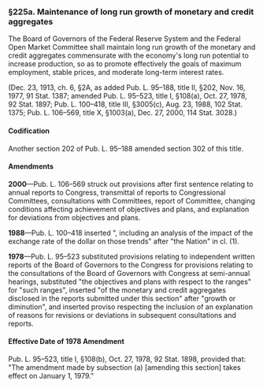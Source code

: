 ### §225a. Maintenance of long run growth of monetary and credit aggregates ###

The Board of Governors of the Federal Reserve System and the Federal Open Market Committee shall maintain long run growth of the monetary and credit aggregates commensurate with the economy's long run potential to increase production, so as to promote effectively the goals of maximum employment, stable prices, and moderate long-term interest rates.

(Dec. 23, 1913, ch. 6, §2A, as added Pub. L. 95–188, title II, §202, Nov. 16, 1977, 91 Stat. 1387; amended Pub. L. 95–523, title I, §108(a), Oct. 27, 1978, 92 Stat. 1897; Pub. L. 100–418, title III, §3005(c), Aug. 23, 1988, 102 Stat. 1375; Pub. L. 106–569, title X, §1003(a), Dec. 27, 2000, 114 Stat. 3028.)

#### Codification ####

Another section 202 of Pub. L. 95–188 amended section 302 of this title.

#### Amendments ####

**2000**—Pub. L. 106–569 struck out provisions after first sentence relating to annual reports to Congress, transmittal of reports to Congressional Committees, consultations with Committees, report of Committee, changing conditions affecting achievement of objectives and plans, and explanation for deviations from objectives and plans.

**1988**—Pub. L. 100–418 inserted ", including an analysis of the impact of the exchange rate of the dollar on those trends" after "the Nation" in cl. (1).

**1978**—Pub. L. 95–523 substituted provisions relating to independent written reports of the Board of Governors to the Congress for provisions relating to the consultations of the Board of Governors with Congress at semi-annual hearings, substituted "the objectives and plans with respect to the ranges" for "such ranges", inserted "of the monetary and credit aggregates disclosed in the reports submitted under this section" after "growth or diminution", and inserted proviso respecting the inclusion of an explanation of reasons for revisions or deviations in subsequent consultations and reports.

#### Effective Date of 1978 Amendment ####

Pub. L. 95–523, title I, §108(b), Oct. 27, 1978, 92 Stat. 1898, provided that: "The amendment made by subsection (a) [amending this section] takes effect on January 1, 1979."